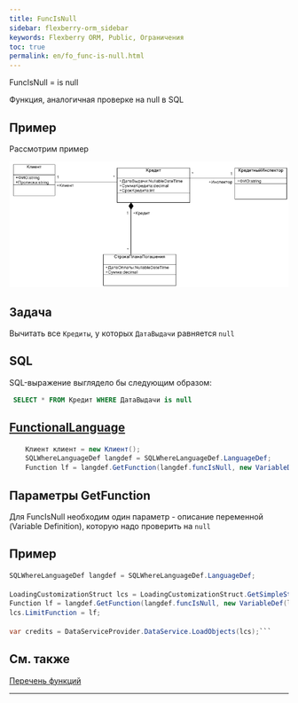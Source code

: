 ```yaml
---
title: FuncIsNull
sidebar: flexberry-orm_sidebar
keywords: Flexberry ORM, Public, Ограничения
toc: true
permalink: en/fo_func-is-null.html
---
```


FuncIsNull = is null

Функция, аналогичная проверке на null в SQL

## Пример

Рассмотрим пример

![](/images/pages/products/flexberry-orm/func-e-q/FilterExDiagram.PNG)

## Задача

Вычитать все `Кредиты`, у которых `ДатаВыдачи` равняется `null`

## SQL

SQL-выражение выглядело бы следующим образом:

```sql
 SELECT * FROM Кредит WHERE ДатаВыдачи is null 
```

## [FunctionalLanguage](fo_function-list.html)

```csharp    
	Клиент клиент = new Клиент();
	SQLWhereLanguageDef langdef = SQLWhereLanguageDef.LanguageDef;
	Function lf = langdef.GetFunction(langdef.funcIsNull, new VariableDef(langdef.DateTimeType, "ДатаВыдачи"));
```

## Параметры GetFunction

Для FuncIsNull необходим один параметр - описание переменной (Variable Definition), которую надо проверить на `null`

## Пример

```csharp
SQLWhereLanguageDef langdef = SQLWhereLanguageDef.LanguageDef;

LoadingCustomizationStruct lcs = LoadingCustomizationStruct.GetSimpleStruct(typeof(Кредит), Кредит.Views.КредитE);	
Function lf = langdef.GetFunction(langdef.funcIsNull, new VariableDef(langdef.DateTimeType, "ДатаВыдачи"));
lcs.LimitFunction = lf;

var credits = DataServiceProvider.DataService.LoadObjects(lcs);```
```

## См. также
[Перечень функций](fo_function-list.html)

----
